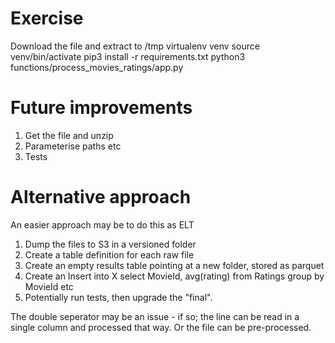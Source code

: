# Exercise
Download the file and extract to /tmp
virtualenv venv
source venv/bin/activate
pip3 install -r requirements.txt
python3 functions/process_movies_ratings/app.py

# Future improvements
1. Get the file and unzip
2. Parameterise paths etc
3. Tests

# Alternative approach

An easier approach may be to do this as ELT
1. Dump the files to S3 in a versioned folder
2. Create a table definition for each raw file
3. Create an empty results table pointing at a new folder, stored as parquet
4. Create an Insert into X select MovieId, avg(rating) from Ratings group by MovieId etc
5. Potentially run tests, then upgrade the "final".

The double seperator may be an issue - if so; the line can be read in a single column and processed that way. Or the file can be pre-processed.
